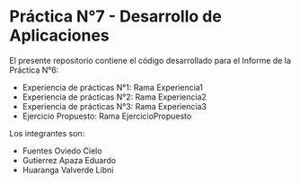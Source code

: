# Práctica N°7 - Desarrollo de Aplicaciones

El presente repositorio contiene el código desarrollado para el Informe de la Práctica N°6:
- Experiencia de prácticas N°1: Rama Experiencia1
- Experiencia de prácticas N°2: Rama Experiencia2
- Experiencia de prácticas N°3: Rama Experiencia3
- Ejercicio Propuesto: Rama EjercicioPropuesto

Los integrantes son:
- Fuentes Oviedo Cielo
- Gutierrez Apaza Eduardo
- Huaranga Valverde Libni
